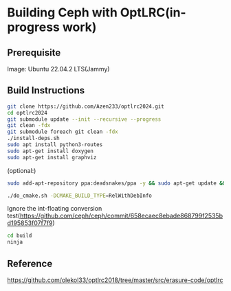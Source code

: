 # Building Ceph with OptLRC(in-progress work)

## Prerequisite
Image: Ubuntu 22.04.2 LTS(Jammy)

## Build Instructions

```bash
git clone https://github.com/Azen233/optlrc2024.git
cd optlrc2024
git submodule update --init --recursive --progress
git clean -fdx
git submodule foreach git clean -fdx
./install-deps.sh
sudo apt install python3-routes
sudo apt-get install doxygen
sudo apt-get install graphviz
```
(optional:)

```bash
sudo add-apt-repository ppa:deadsnakes/ppa -y && sudo apt-get update && sudo apt-get install python3.9 python3.9-venv python3.9-dev -y && sudo update-alternatives --install /usr/bin/python3 python3 /usr/bin/python3.9 
```

```bash
./do_cmake.sh -DCMAKE_BUILD_TYPE=RelWithDebInfo
```
Ignore the int-floating conversion test(https://github.com/ceph/ceph/commit/658ecaec8ebade868799f2535bd195853f07f7f9)

```bash
cd build
ninja
```


## Reference
https://github.com/olekol33/optlrc2018/tree/master/src/erasure-code/optlrc
   
